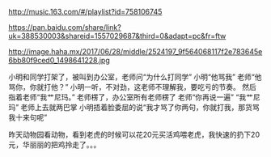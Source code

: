 http://music.163.com/#/playlist?id=758106745


https://pan.baidu.com/share/link?uk=388530003&shareid=1557029687&third=0&adapt=pc&fr=ftw

http://image.haha.mx/2017/06/28/middle/2524197_9f564068117f2e783645e6bb80f9ced0_1498641228.jpg

小明和同学打架了，被叫到办公室，老师问“为什么打同学” 小明“他骂我” 老师“他骂你，你就打他？” 小明一听，不对劲，这老师不理解我，要吃亏的节奏。 然后指着老师“我艹尼玛。” 老师楞了，办公室所有老师楞了 老师“你再说一遍” “我艹尼玛” 老师上去就两巴掌 小明捂着脸委屈的说“我才骂了你两句，你就打我，那货骂我十来句呢”




昨天动物园看动物，看到老虎的时候可以花20元买活鸡喂老虎，我快速的扔下20元，华丽丽的把鸡拎走了。。。
